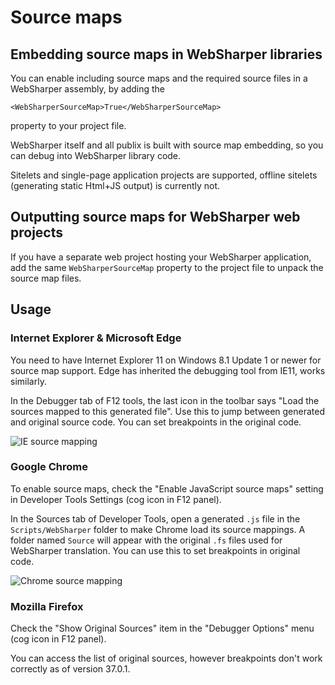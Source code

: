 # Source maps

## Embedding source maps in WebSharper libraries

You can enable including source maps and the required source files
in a WebSharper assembly, by adding the

    <WebSharperSourceMap>True</WebSharperSourceMap>

property to your project file.

WebSharper itself and all publix  is built with source map embedding, so you can debug into
WebSharper library code.

Sitelets and single-page application projects are supported, offline sitelets 
(generating static Html+JS output) is currently not.

## Outputting source maps for WebSharper web projects

If you have a separate web project hosting your WebSharper application,
add the same `WebSharperSourceMap` property to the project file to unpack
the source map files.

## Usage

### Internet Explorer & Microsoft Edge

You need to have Internet Explorer 11 on Windows 8.1 Update 1 or newer
for source map support.
Edge has inherited the debugging tool from IE11, works similarly.

In the Debugger tab of F12 tools, the last icon in the toolbar says
"Load the sources mapped to this generated file".
Use this to jump between generated and original source code.
You can set breakpoints in the original code.

![IE source mapping](../images/ExplorerSourceMap.PNG)

### Google Chrome

To enable source maps, check the "Enable JavaScript source maps" 
setting in Developer Tools Settings (cog icon in F12 panel).

In the Sources tab of Developer Tools, open a generated `.js` file in 
the `Scripts/WebSharper` folder to make Chrome load its source mappings.
A folder named `Source` will appear with the original `.fs` files used
for WebSharper translation.
You can use this to set breakpoints in original code.

![Chrome source mapping](../images/ChromeSourceMap.PNG)

### Mozilla Firefox

Check the "Show Original Sources" item in the "Debugger Options"
menu (cog icon in F12 panel).

You can access the list of original sources, however breakpoints
don't work correctly as of version 37.0.1.
